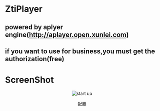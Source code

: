 # ZtiPlayer
## powered by aplyer engine(http://aplayer.open.xunlei.com)
##  if you want to use for business,you must get the authorization(free)
# ScreenShot
<p align="center">
        <img src="https://github.com/zhaotianff/ZtiPlayer/blob/master/ScreenShots/1.jpg" align="center" alt="start up"/>
        <p align="center">配置</p>
</p>
